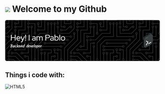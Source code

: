 
# <img src="https://media.giphy.com/media/v1.Y2lkPTc5MGI3NjExeGhydWI4Zmk2dmsxYnoyMm5sYzN4dDZnaXowdGV6NTVybDB4bDF3cyZlcD12MV9pbnRlcm5hbF9naWZfYnlfaWQmY3Q9Zw/qgQUggAC3Pfv687qPC/giphy.gif" width="100"/> Welcome to my Github

![Banner de Pablo](github-header-image.png)

## Things i code with:

![HTML5](https://img.shields.io/badge/html5-%23E34F26.svg?style=for-the-badge&logo=html5&logoColor=white) 
    




